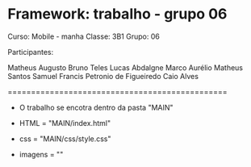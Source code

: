 # Framework: trabalho - grupo 06

Curso:  Mobile - manha
Classe: 3B1
Grupo:  06


Participantes:

Matheus Augusto 
Bruno Teles
Lucas Abdalgne
Marco Aurélio
Matheus Santos
Samuel Francis
Petronio de Figueiredo
Caio Alves


===============================================
- O trabalho se encotra dentro da pasta "MAIN"

- HTML = "MAIN/index.html"
- css = "MAIN/css/style.css"
- imagens = ""








